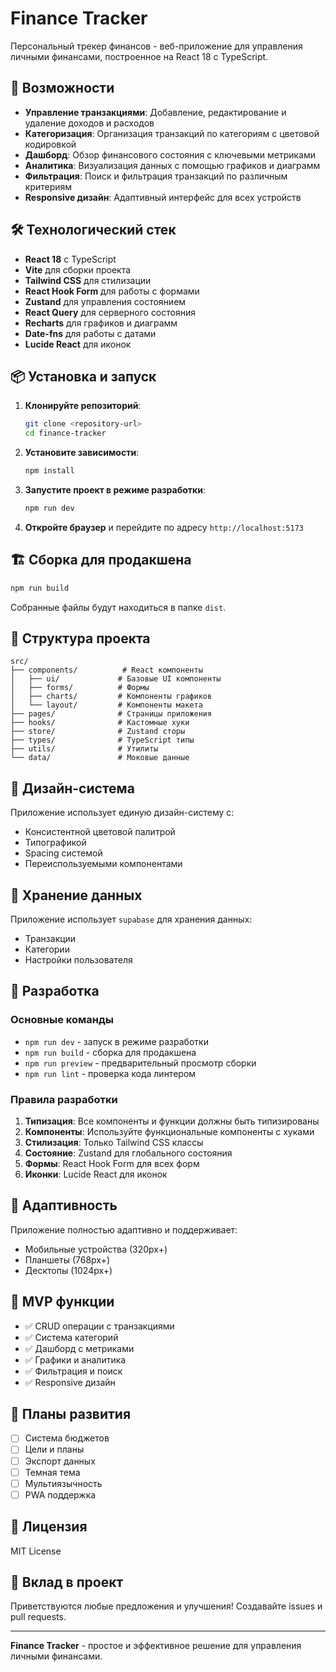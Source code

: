 # Finance Tracker

Персональный трекер финансов - веб-приложение для управления личными финансами, построенное на React 18 с TypeScript.

## 🚀 Возможности

- **Управление транзакциями**: Добавление, редактирование и удаление доходов и расходов
- **Категоризация**: Организация транзакций по категориям с цветовой кодировкой
- **Дашборд**: Обзор финансового состояния с ключевыми метриками
- **Аналитика**: Визуализация данных с помощью графиков и диаграмм
- **Фильтрация**: Поиск и фильтрация транзакций по различным критериям
- **Responsive дизайн**: Адаптивный интерфейс для всех устройств

## 🛠 Технологический стек

- **React 18** с TypeScript
- **Vite** для сборки проекта
- **Tailwind CSS** для стилизации
- **React Hook Form** для работы с формами
- **Zustand** для управления состоянием
- **React Query** для серверного состояния
- **Recharts** для графиков и диаграмм
- **Date-fns** для работы с датами
- **Lucide React** для иконок

## 📦 Установка и запуск

1. **Клонируйте репозиторий**:

   ```bash
   git clone <repository-url>
   cd finance-tracker
   ```

2. **Установите зависимости**:

   ```bash
   npm install
   ```

3. **Запустите проект в режиме разработки**:

   ```bash
   npm run dev
   ```

4. **Откройте браузер** и перейдите по адресу `http://localhost:5173`

## 🏗 Сборка для продакшена

```bash
npm run build
```

Собранные файлы будут находиться в папке `dist`.

## 📁 Структура проекта

```
src/
├── components/          # React компоненты
│   ├── ui/             # Базовые UI компоненты
│   ├── forms/          # Формы
│   ├── charts/         # Компоненты графиков
│   └── layout/         # Компоненты макета
├── pages/              # Страницы приложения
├── hooks/              # Кастомные хуки
├── store/              # Zustand сторы
├── types/              # TypeScript типы
├── utils/              # Утилиты
└── data/               # Моковые данные
```

## 🎨 Дизайн-система

Приложение использует единую дизайн-систему с:

- Консистентной цветовой палитрой
- Типографикой
- Spacing системой
- Переиспользуемыми компонентами

## 💾 Хранение данных

Приложение использует `supabase` для хранения данных:

- Транзакции
- Категории
- Настройки пользователя

## 🔧 Разработка

### Основные команды

- `npm run dev` - запуск в режиме разработки
- `npm run build` - сборка для продакшена
- `npm run preview` - предварительный просмотр сборки
- `npm run lint` - проверка кода линтером

### Правила разработки

1. **Типизация**: Все компоненты и функции должны быть типизированы
2. **Компоненты**: Используйте функциональные компоненты с хуками
3. **Стилизация**: Только Tailwind CSS классы
4. **Состояние**: Zustand для глобального состояния
5. **Формы**: React Hook Form для всех форм
6. **Иконки**: Lucide React для иконок

## 📱 Адаптивность

Приложение полностью адаптивно и поддерживает:

- Мобильные устройства (320px+)
- Планшеты (768px+)
- Десктопы (1024px+)

## 🎯 MVP функции

- ✅ CRUD операции с транзакциями
- ✅ Система категорий
- ✅ Дашборд с метриками
- ✅ Графики и аналитика
- ✅ Фильтрация и поиск
- ✅ Responsive дизайн

## 🚧 Планы развития

- [ ] Система бюджетов
- [ ] Цели и планы
- [ ] Экспорт данных
- [ ] Темная тема
- [ ] Мультиязычность
- [ ] PWA поддержка

## 📄 Лицензия

MIT License

## 🤝 Вклад в проект

Приветствуются любые предложения и улучшения! Создавайте issues и pull requests.

---

**Finance Tracker** - простое и эффективное решение для управления личными финансами.
